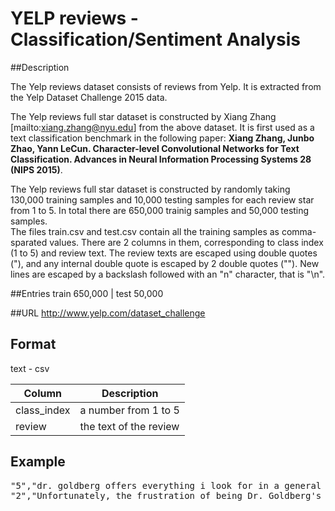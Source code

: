 # YELP reviews - Classification/Sentiment Analysis
##Description

The Yelp reviews dataset consists of reviews from Yelp. It is extracted from the Yelp Dataset Challenge 2015 data. 

The Yelp reviews full star dataset is constructed by Xiang Zhang [mailto:xiang.zhang@nyu.edu] from the above dataset. It is first used as a text classification benchmark in the following paper: __Xiang Zhang, Junbo Zhao, Yann LeCun. Character-level Convolutional Networks for Text Classification. Advances in Neural Information Processing Systems 28 (NIPS 2015)__.

The Yelp reviews full star dataset is constructed by randomly taking 130,000 training samples and 10,000 testing samples for each review star from 1 to 5. In total there are 650,000 trainig samples and 50,000 testing samples.   
The files train.csv and test.csv contain all the training samples as comma-sparated values. There are 2 columns in them, corresponding to class index (1 to 5) and review text. The review texts are escaped using double quotes ("), and any internal double quote is escaped by 2 double quotes (""). New lines are escaped by a backslash followed with an "n" character, that is "\n".

##Entries
train 650,000  |	test 50,000   

##URL
http://www.yelp.com/dataset_challenge

## Format
text - csv  

| Column | Description        |
| ----- | ------------------ |
|class_index | a number from 1 to 5 |
|review | the text of the review |

## Example
<pre>
"5","dr. goldberg offers everything i look for in a general practitioner.  he's nice and easy to talk to without being patronizing; he's always on time in seeing his patients; he's affiliated with a top-notch hospital (nyu) which my parents have explained to me is very important in case something happens and you need surgery; and you can get referrals to see specialists without having to see him first.  really, what more do you need?  i'm sitting here trying to think of any complaints i have about him, but i'm really drawing a blank."
"2","Unfortunately, the frustration of being Dr. Goldberg's patient is a repeat of the experience I've had with so many other doctors in NYC -- good doctor, terrible staff.  It seems that his staff simply never answers the phone.  It usually takes 2 hours of repeated calling to get an answer.  Who has time for that or wants to deal with it?  I have run into this problem with many other doctors and I just don't get it.  You have office workers, you have patients with medical needs, why isn't anyone answering the phone?  It's incomprehensible and not work the aggravation.  It's with regret that I feel that I have to give Dr. Goldberg 2 stars."
</pre>



